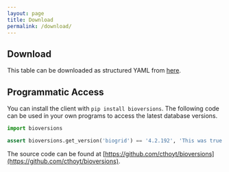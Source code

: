 ```yaml
---
layout: page
title: Download
permalink: /download/
---
```

## Download

This table can be downloaded as structured YAML from
[here](https://github.com/cthoyt/bioversions/blob/main/docs/_data/versions.yml).

## Programmatic Access

You can install the client with `pip install bioversions`.
The following code can be used in your own programs to access the latest database versions.

```python
import bioversions

assert bioversions.get_version('biogrid') == '4.2.192', 'This was true on Dec 5th, 2020!'
```

The source code can be found at [https://github.com/cthoyt/bioversions](https://github.com/cthoyt/bioversions).
